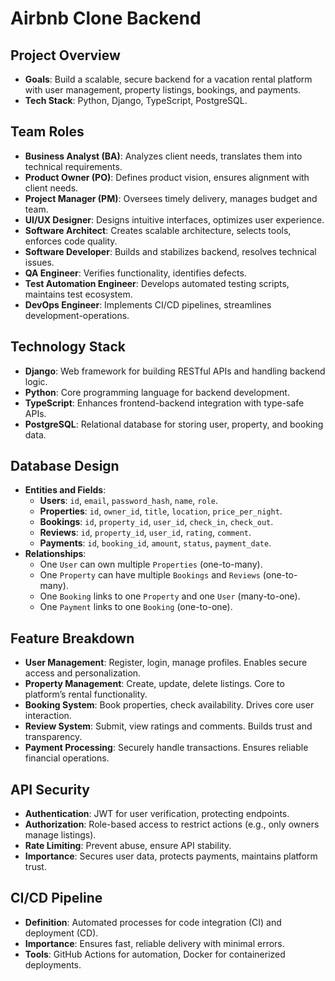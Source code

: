 # Airbnb Clone Backend

## Project Overview
- **Goals**: Build a scalable, secure backend for a vacation rental platform with user management, property listings, bookings, and payments.
- **Tech Stack**: Python, Django, TypeScript, PostgreSQL.

## Team Roles
- **Business Analyst (BA)**: Analyzes client needs, translates them into technical requirements.
- **Product Owner (PO)**: Defines product vision, ensures alignment with client needs.
- **Project Manager (PM)**: Oversees timely delivery, manages budget and team.
- **UI/UX Designer**: Designs intuitive interfaces, optimizes user experience.
- **Software Architect**: Creates scalable architecture, selects tools, enforces code quality.
- **Software Developer**: Builds and stabilizes backend, resolves technical issues.
- **QA Engineer**: Verifies functionality, identifies defects.
- **Test Automation Engineer**: Develops automated testing scripts, maintains test ecosystem.
- **DevOps Engineer**: Implements CI/CD pipelines, streamlines development-operations.

## Technology Stack
- **Django**: Web framework for building RESTful APIs and handling backend logic.
- **Python**: Core programming language for backend development.
- **TypeScript**: Enhances frontend-backend integration with type-safe APIs.
- **PostgreSQL**: Relational database for storing user, property, and booking data.

## Database Design
- **Entities and Fields**:
  - **Users**: `id`, `email`, `password_hash`, `name`, `role`.
  - **Properties**: `id`, `owner_id`, `title`, `location`, `price_per_night`.
  - **Bookings**: `id`, `property_id`, `user_id`, `check_in`, `check_out`.
  - **Reviews**: `id`, `property_id`, `user_id`, `rating`, `comment`.
  - **Payments**: `id`, `booking_id`, `amount`, `status`, `payment_date`.
- **Relationships**:
  - One `User` can own multiple `Properties` (one-to-many).
  - One `Property` can have multiple `Bookings` and `Reviews` (one-to-many).
  - One `Booking` links to one `Property` and one `User` (many-to-one).
  - One `Payment` links to one `Booking` (one-to-one).

## Feature Breakdown
- **User Management**: Register, login, manage profiles. Enables secure access and personalization.
- **Property Management**: Create, update, delete listings. Core to platform’s rental functionality.
- **Booking System**: Book properties, check availability. Drives core user interaction.
- **Review System**: Submit, view ratings and comments. Builds trust and transparency.
- **Payment Processing**: Securely handle transactions. Ensures reliable financial operations.

## API Security
- **Authentication**: JWT for user verification, protecting endpoints.
- **Authorization**: Role-based access to restrict actions (e.g., only owners manage listings).
- **Rate Limiting**: Prevent abuse, ensure API stability.
- **Importance**: Secures user data, protects payments, maintains platform trust.

## CI/CD Pipeline
- **Definition**: Automated processes for code integration (CI) and deployment (CD).
- **Importance**: Ensures fast, reliable delivery with minimal errors.
- **Tools**: GitHub Actions for automation, Docker for containerized deployments.

